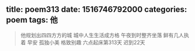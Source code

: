 title: poem313
date: 1516746792000
categories: poem
tags: 他
---
> 他规划出四四方方的城
城中人生生活成方格
午夜到时整齐坐落
鲜有几人执着
早安
孤独小美
格致别趣
六点起床第313天 迟到22天